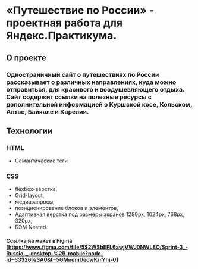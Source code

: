 # «Путешествие по России» - проектная работа для Яндекс.Практикума.

## О проекте

### Одностраничный сайт о путешествиях по России рассказывает о различных направлениях, куда можно отправиться, для красивого и воодушевляющего отдыха. Сайт содержит ссылки на полезные ресурсы с дополнительной информацией о Куршской косе, Кольском, Алтае, Байкале и Карелии.

## Технологии

### HTML

* Семантические теги

### CSS
* flexbox-вёрстка,
* Grid-layout,
* медиазапросы,
* позиционирование блоков и элементов, 
* Адаптивная верстка под размеры экранов 1280px, 1024px, 768px, 320px, 
* БЭМ Nested.

#### Ссылка на макет в Figma [https://www.figma.com/file/5S2WSbEFL6awjVWJ0NWL8Q/Sprint-3_-Russia-_-desktop-%2B-mobile?node-id=63326%3A0&t=5GMnqmUecwKrrYhj-0]